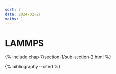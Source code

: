```yaml
---
sort: 2
date: 2024-02-29
maths: 1
---
```


# LAMMPS

{% include chap-7/section-1/sub-section-2.html %}

{% bibliography --cited %}

